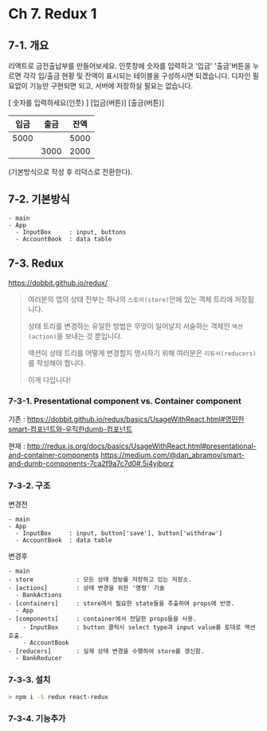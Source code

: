 # Ch 7. Redux 1

## 7-1. 개요
리액트로 금전출납부를 만들어보세요.
인풋창에 숫자를 입력하고 '입금' '출금'버튼을 누르면 각각 입/출금 현황 및 잔액이 표시되는 테이블을 구성하시면 되겠습니다. 디자인 필요없이 기능만 구현되면 되고, 서버에 저장하실 필요는 없습니다.

[ 숫자를 입력하세요(인풋) ] [입금(버튼)] [출금(버튼)]

| 입금 | 출금 | 잔액 |
| --- | --- | --- |
| 5000 | | 5000 |
| | 3000 | 2000 |

(기본방식으로 작성 후 리덕스로 전환한다).


## 7-2. 기본방식

```
- main
- App
  - InputBox     : input, buttons
  - AccountBook  : data table
```

## 7-3. Redux

https://dobbit.github.io/redux/

> 여러분의 앱의 상태 전부는 하나의 `스토어(store)`안에 있는 객체 트리에 저장됩니다.
>
> 상태 트리를 변경하는 유일한 방법은 무엇이 일어날지 서술하는 객체인 `액션(action)`을 보내는 것 뿐입니다.
>
> 액션이 상태 트리를 어떻게 변경할지 명시하기 위해 여러분은 `리듀서(reducers)`를 작성해야 합니다.
>
> 이게 다입니다!


### 7-3-1. Presentational component vs. Container component

기존 : https://dobbit.github.io/redux/basics/UsageWithReact.html#영민한smart-컴포넌트와-우직한dumb-컴포넌트

현재 :
http://redux.js.org/docs/basics/UsageWithReact.html#presentational-and-container-components
https://medium.com/@dan_abramov/smart-and-dumb-components-7ca2f9a7c7d0#.5i4yjbprz

### 7-3-2. 구조

변경전

```
- main
- App
  - InputBox     : input, button['save'], button['withdraw']
  - AccountBook  : data table
```

변경후

```
- main
- store            : 모든 상태 정보를 저장하고 있는 저장소.
- [actions]        : 상태 변경을 위한 '명령' 기술
  - BankActions
- [containers]     : store에서 필요한 state들을 추출하여 props에 반영.
  - App
- [components]     : container에서 전달한 props들을 사용.
    - InputBox     : button 클릭시 select type과 input value를 토대로 액션 호출.
    - AccountBook
- [reducers]       : 실제 상태 변경을 수행하여 store를 갱신함.
  - BankReducer
```

### 7-3-3. 설치

```bash
> npm i -S redux react-redux
```

### 7-3-4. 기능추가
